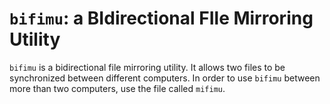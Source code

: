 `bifimu`: a BIdirectional FIle Mirroring Utility
================================================

`bifimu` is a bidirectional file mirroring utility. It allows two files to be synchronized between different computers.
In order to use `bifimu` between more than two computers, use the file called `mifimu`.
